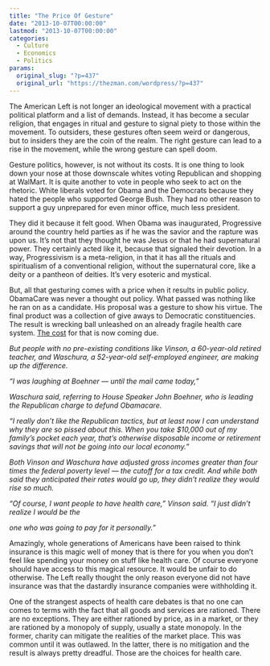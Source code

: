 ```yaml
---
title: "The Price Of Gesture"
date: "2013-10-07T00:00:00"
lastmod: "2013-10-07T00:00:00"
categories:
  - Culture
  - Economics
  - Politics
params:
  original_slug: "?p=437"
  original_url: "https://thezman.com/wordpress/?p=437"
---
```


The American Left is not longer an ideological movement with a practical
political platform and a list of demands. Instead, it has become a
secular religion, that engages in ritual and gesture to signal piety to
those within the movement. To outsiders, these gestures often seem weird
or dangerous, but to insiders they are the coin of the realm. The right
gesture can lead to a rise in the movement, while the wrong gesture can
spell doom.

Gesture politics, however, is not without its costs. It is one thing to
look down your nose at those downscale whites voting Republican and
shopping at WalMart. It is quite another to vote in people who seek to
act on the rhetoric. White liberals voted for Obama and the Democrats
because they hated the people who supported George Bush. They had no
other reason to support a guy unprepared for even minor office, much
less president.

They did it because it felt good. When Obama was inaugurated,
Progressive around the country held parties as if he was the savior and
the rapture was upon us. It’s not that they thought he was Jesus or that
he had supernatural power. They certainly acted like it, because that
signaled their devotion. In a way, Progressivism is a meta-religion, in
that it has all the rituals and spiritualism of a conventional religion,
without the supernatural core, like a deity or a pantheon of deities.
It’s very esoteric and mystical.

But, all that gesturing comes with a price when it results in public
policy. ObamaCare was never a thought out policy. What passed was
nothing like he ran on as a candidate. His proposal was a gesture to
show his virtue. The final product was a collection of give aways to
Democratic constituencies. The result is wrecking ball unleashed on an
already fragile health care system. <a
href="https://www.mercurynews.com/2013/10/05/obamacares-winners-and-losers-in-bay-area/"
rel="noopener" target="_blank">The cost</a> for that is now coming due.

*But people with no pre-existing conditions like Vinson, a 60-year-old
retired teacher, and Waschura, a 52-year-old self-employed engineer, are
making up the difference.*

*“I was laughing at Boehner — until the mail came today,”*

*Waschura said, referring to House Speaker John Boehner, who is leading
the Republican charge to defund Obamacare.*

*“I really don’t like the Republican tactics, but at least now I can
understand why they are so pissed about this. When you take $10,000 out
of my family’s pocket each year, that’s otherwise disposable income or
retirement savings that will not be going into our local economy.”*

*Both Vinson and Waschura have adjusted gross incomes greater than four
times the federal poverty level — the cutoff for a tax credit. And while
both said they anticipated their rates would go up, they didn’t realize
they would rise so much.*

*“Of course, I want people to have health care,” Vinson said. “I just
didn’t realize I would be the*

*one who was going to pay for it personally.”*

Amazingly, whole generations of Americans have been raised to think
insurance is this magic well of money that is there for you when you
don’t feel like spending your money on stuff like health care. Of course
everyone should have access to this magical resource. It would be unfair
to do otherwise. The Left really thought the only reason everyone did
not have insurance was that the dastardly insurance companies were
withholding it.

One of the strangest aspects of health care debates is that no one can
comes to terms with the fact that all goods and services are rationed.
There are no exceptions. They are either rationed by price, as in a
market, or they are rationed by a monopoly of supply, usually a state
monopoly. In the former, charity can mitigate the realities of the
market place. This was common until it was outlawed. In the latter,
there is no mitigation and the result is always pretty dreadful. Those
are the choices for health care.
